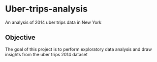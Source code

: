 # Uber-trips-analysis
An analysis of 2014 uber trips data in New York

## Objective
The goal of this project is to perform exploratory data analysis and draw insights from the uber trips 2014 dataset
